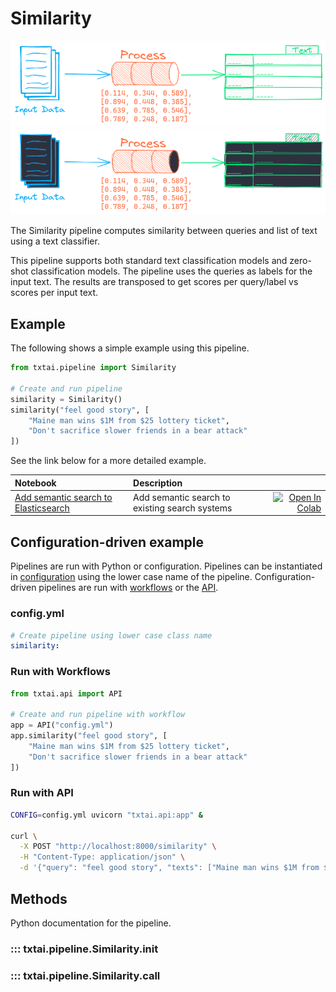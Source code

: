 # Similarity

![pipeline](../../images/pipeline.png#only-light)
![pipeline](../../images/pipeline-dark.png#only-dark)

The Similarity pipeline computes similarity between queries and list of text using a text classifier.

This pipeline supports both standard text classification models and zero-shot classification models. The pipeline uses the queries as labels for the input text. The results are transposed to get scores per query/label vs scores per input text. 

## Example

The following shows a simple example using this pipeline.

```python
from txtai.pipeline import Similarity

# Create and run pipeline
similarity = Similarity()
similarity("feel good story", [
    "Maine man wins $1M from $25 lottery ticket", 
    "Don't sacrifice slower friends in a bear attack"
])
```

See the link below for a more detailed example.

| Notebook  | Description  |       |
|:----------|:-------------|------:|
| [Add semantic search to Elasticsearch](https://github.com/neuml/txtai/blob/master/examples/04_Add_semantic_search_to_Elasticsearch.ipynb)  | Add semantic search to existing search systems | [![Open In Colab](https://colab.research.google.com/assets/colab-badge.svg)](https://colab.research.google.com/github/neuml/txtai/blob/master/examples/04_Add_semantic_search_to_Elasticsearch.ipynb) |

## Configuration-driven example

Pipelines are run with Python or configuration. Pipelines can be instantiated in [configuration](../../../api/configuration/#pipeline) using the lower case name of the pipeline. Configuration-driven pipelines are run with [workflows](../../../workflow/#configuration-driven-example) or the [API](../../../api).

### config.yml
```yaml
# Create pipeline using lower case class name
similarity:
```

### Run with Workflows

```python
from txtai.api import API

# Create and run pipeline with workflow
app = API("config.yml")
app.similarity("feel good story", [
    "Maine man wins $1M from $25 lottery ticket", 
    "Don't sacrifice slower friends in a bear attack"
])
```

### Run with API

```bash
CONFIG=config.yml uvicorn "txtai.api:app" &

curl \
  -X POST "http://localhost:8000/similarity" \
  -H "Content-Type: application/json" \
  -d '{"query": "feel good story", "texts": ["Maine man wins $1M from $25 lottery ticket", "Dont sacrifice slower friends in a bear attack"]}'
```

## Methods

Python documentation for the pipeline.

### ::: txtai.pipeline.Similarity.__init__
### ::: txtai.pipeline.Similarity.__call__

